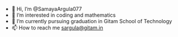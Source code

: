 - 👋 Hi, I’m @SamayaArgula077
- 👀 I’m interested in coding and mathematics
- 🌱 I’m currently pursuing graduation in Gitam School of Technology
- 📫 How to reach me sargula@gitam.in


<!---
SamayaArgula077/SamayaArgula077 is a ✨ special ✨ repository because its `README.md` (this file) appears on your GitHub profile.
You can click the Preview link to take a look at your changes.
--->
